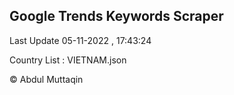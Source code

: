 

## Google Trends Keywords Scraper 
 
Last Update 05-11-2022 , 17:43:24

Country List :
VIETNAM.json



© Abdul Muttaqin 
